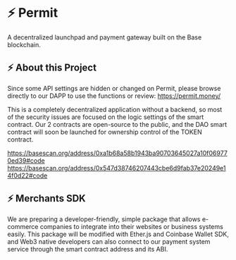 # ⚡ Permit

A decentralized launchpad and payment gateway built on the Base blockchain.

## ⚡ About this Project

Since some API settings are hidden or changed on Permit, please browse directly to our DAPP to use the functions or review: https://permit.money/

This is a completely decentralized application without a backend, so most of the security issues are focused on the logic settings of the smart contract. Our 2 contracts are open-source to the public, and the DAO smart contract will soon be launched for ownership control of the TOKEN contract.

https://basescan.org/address/0xa1b68a58b1943ba90703645027a10f069770ed39#code
https://basescan.org/address/0x547d38746207443cbe6d9fab37e20249e14f0d22#code

## ⚡ Merchants SDK

We are preparing a developer-friendly, simple package that allows e-commerce companies to integrate into their websites or business systems easily. This package will be modified with Ether.js and Coinbase Wallet SDK, and Web3 native developers can also connect to our payment system service through the smart contract address and its ABI.
